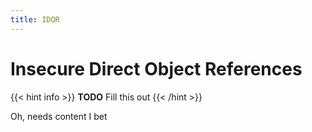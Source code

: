 ```yaml
---
title: IDOR
---
```


# Insecure Direct Object References
{{< hint info >}}
**TODO** Fill this out
{{< /hint >}}


Oh, needs content I bet
